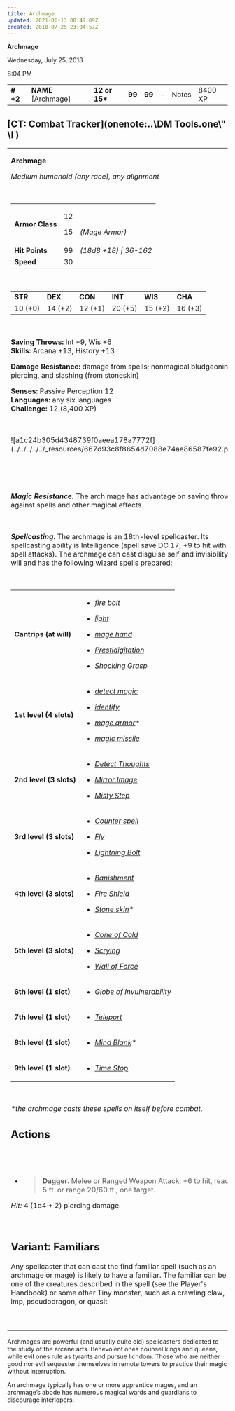 ```yaml
---
title: Archmage
updated: 2021-06-13 00:49:09Z
created: 2018-07-25 23:04:57Z
---
```


**Archmage**

Wednesday, July 25, 2018

8:04 PM

|           |                                                                                                                                                                                                                                                                                            |                |        |        |     |       |         |
|-----------|--------------------------------------------------------------------------------------------------------------------------------------------------------------------------------------------------------------------------------------------------------------------------------------------|----------------|--------|--------|-----|-------|---------|
| **\# +2** | **NAME** [Archmage] | **12 or 15\*** | **99** | **99** | \-  | Notes | 8400 XP |

## [CT: Combat Tracker](onenote:..\\DM Tools.one\\" \l )

<table><tbody><tr class="odd"><td><p><strong>Archmage</strong></p><p><em>Medium humanoid (any race), any alignment</em></p><p> </p><table><tbody><tr class="odd"><td><strong>Armor Class</strong></td><td><p>12</p><p>15</p></td><td><p> </p><p><em>(Mage Armor)</em></p></td></tr><tr class="even"><td><strong>Hit Points</strong></td><td>99</td><td><em>(18d8 +18) | 36-162</em></td></tr><tr class="odd"><td><strong>Speed</strong></td><td>30</td><td> </td></tr></tbody></table><p> </p><table><tbody><tr class="odd"><td><strong>STR</strong></td><td><strong>DEX</strong></td><td><strong>CON</strong></td><td><strong>INT</strong></td><td><strong>WIS</strong></td><td><strong>CHA</strong></td></tr><tr class="even"><td>10 (+0)</td><td>14 (+2)</td><td>12 (+1)</td><td>20 (+5)</td><td>15 (+2)</td><td>16 (+3)</td></tr></tbody></table><p> </p><p><strong>Saving Throws:</strong> lnt +9, Wis +6<br />
<strong>Skills:</strong> Arcana +13, History +13</p><p><strong>Damage Resistance:</strong> damage from spells; nonmagical bludgeoning, piercing, and slashing (from stoneskin)</p><p><strong>Senses:</strong> Passive Perception 12<br />
<strong>Languages:</strong> any six languages<br />
<strong>Challenge:</strong> 12 (8,400 XP)</p><p> </p><p>![a1c24b305d4348739f0aeea178a7772f](../../../../../_resources/667d93c8f8654d7088e74ae86587fe92.png)</p><p> </p><p> </p><p><em><strong>Magic Resistance.</strong></em> The arch mage has advantage on saving throws against spells and other magical effects.</p><p> </p><p><strong><em>Spellcasting</em>.</strong> The archmage is an 18th-level spellcaster. Its spellcasting ability is Intelligence (spell save DC 17, +9 to hit with spell attacks). The archmage can cast disguise self and invisibility at will and has the following wizard spells prepared:</p><p> </p><table><tbody><tr class="odd"><td><strong>Cantrips (at will)</strong></td><td><ul><li><p><a href="onenote:..\\Spellbook\\E-F.one#Fire Bolt&amp;section-id={9D76DF92-D437-4006-8BCF-40C1CDF7C609}&amp;page-id={DA6314BB-C930-4799-BE3F-D43343E8A0EE}&amp;end&amp;base-path=https://d.docs.live.net/8ef41446453a2105/Documents/Adventure Academy/SRD Reference"><em>fire bolt</em></a></p></li><li><p><a href="onenote:..\\Spellbook\\K-L.one#Light&amp;section-id={E6013151-7999-48AF-9788-BE421906DB3B}&amp;page-id={FFA4B616-A5FE-46DE-AFD5-FCF3E7E07718}&amp;end&amp;base-path=https://d.docs.live.net/8ef41446453a2105/Documents/Adventure Academy/SRD Reference"><em>light</em></a></p></li><li><p><a href="onenote:..\\Spellbook\\M-N.one#Mage Hand&amp;section-id={EEF38EE0-5EFC-4A47-9C2E-367214925D15}&amp;page-id={2770C840-4F90-4E7E-A66D-902FEDE0CA91}&amp;end&amp;base-path=https://d.docs.live.net/8ef41446453a2105/Documents/Adventure Academy/SRD Reference"><em>mage hand</em></a></p></li><li><p><a href="onenote:..\\Spellbook\\O-P.one#Prestidigitation&amp;section-id={DB04CEA8-E926-4D06-9A7A-CB0AD7D8E13F}&amp;page-id={1AC9A141-6A63-4146-A87D-213BD7004BDD}&amp;end&amp;base-path=https://d.docs.live.net/8ef41446453a2105/Documents/Adventure Academy/SRD Reference"><em>Prestidigitation</em></a></p></li><li><p><a href="onenote:..\\Spellbook\\S-T.one#Shocking Grasp&amp;section-id={F367AE4A-1175-4CCE-BA3F-A099683090F9}&amp;page-id={0D5E9009-477E-4E03-8C4F-2F431F93C8EC}&amp;end&amp;base-path=https://d.docs.live.net/8ef41446453a2105/Documents/Adventure Academy/SRD Reference"><em>Shocking Grasp</em></a></p></li></ul></td></tr><tr class="even"><td><strong>1st level (4 slots)</strong></td><td><ul><li><p><a href="onenote:..\\Spellbook\\C-D.one#Detect Magic&amp;section-id={007039C0-7592-4988-AFCF-88060A04A402}&amp;page-id={A8A17E25-07F4-432C-81DB-0CAEE71758D6}&amp;end&amp;base-path=https://d.docs.live.net/8ef41446453a2105/Documents/Adventure Academy/SRD Reference"><em>detect magic</em></a></p></li><li><p><a href="onenote:..\\Spellbook\\I-J.one#Identify&amp;section-id={881519A1-AA79-4980-93EA-9897CE839F1C}&amp;page-id={2F8F8DC6-1E7C-4962-B968-858EC6F780C6}&amp;end&amp;base-path=https://d.docs.live.net/8ef41446453a2105/Documents/Adventure Academy/SRD Reference"><em>identify</em></a></p></li><li><p><em><a href="onenote:..\\Spellbook\\M-N.one#Mage Armor&amp;section-id={EEF38EE0-5EFC-4A47-9C2E-367214925D15}&amp;page-id={75E48793-99A2-4D55-BD0E-7963C1FDFB06}&amp;end&amp;base-path=https://d.docs.live.net/8ef41446453a2105/Documents/Adventure Academy/SRD Reference">mage armor</a>*</em></p></li><li><p><a href="onenote:..\\Spellbook\\M-N.one#Magic Missile&amp;section-id={EEF38EE0-5EFC-4A47-9C2E-367214925D15}&amp;page-id={9A493788-0E15-43A0-8AF4-B7872002DD8A}&amp;end&amp;base-path=https://d.docs.live.net/8ef41446453a2105/Documents/Adventure Academy/SRD Reference"><em>magic missile</em></a></p></li></ul></td></tr><tr class="odd"><td><strong>2nd level (3 slots)</strong></td><td><ul><li><p><a href="onenote:..\\Spellbook\\C-D.one#Detect Thoughts&amp;section-id={007039C0-7592-4988-AFCF-88060A04A402}&amp;page-id={66F1E86B-018A-47A1-99DD-A326A53AB7EE}&amp;end&amp;base-path=https://d.docs.live.net/8ef41446453a2105/Documents/Adventure Academy/SRD Reference"><em>Detect Thoughts</em></a></p></li><li><p><a href="onenote:..\\Spellbook\\M-N.one#Mirror Image&amp;section-id={EEF38EE0-5EFC-4A47-9C2E-367214925D15}&amp;page-id={CF93B20F-49C7-4AC6-BA40-DDB6585743FF}&amp;end&amp;base-path=https://d.docs.live.net/8ef41446453a2105/Documents/Adventure Academy/SRD Reference"><em>Mirror Image</em></a></p></li><li><p><a href="onenote:..\\Spellbook\\M-N.one#Misty Step&amp;section-id={EEF38EE0-5EFC-4A47-9C2E-367214925D15}&amp;page-id={0FE75B54-CF92-41BA-80ED-066FA56BE961}&amp;end&amp;base-path=https://d.docs.live.net/8ef41446453a2105/Documents/Adventure Academy/SRD Reference"><em>Misty Step</em></a></p></li></ul></td></tr><tr class="even"><td><strong>3rd level (3 slots)</strong></td><td><ul><li><p><a href="onenote:..\\Spellbook\\C-D.one#Counter Spell&amp;section-id={007039C0-7592-4988-AFCF-88060A04A402}&amp;page-id={6870303E-1C11-4F30-AB6B-904F1F2C5544}&amp;end&amp;base-path=https://d.docs.live.net/8ef41446453a2105/Documents/Adventure Academy/SRD Reference"><em>Counter spell</em></a></p></li><li><p><a href="onenote:..\\Spellbook\\E-F.one#Fly&amp;section-id={9D76DF92-D437-4006-8BCF-40C1CDF7C609}&amp;page-id={438677D9-1DA2-403A-B0F2-15A92E88EF91}&amp;end&amp;base-path=https://d.docs.live.net/8ef41446453a2105/Documents/Adventure Academy/SRD Reference"><em>Fly</em></a></p></li><li><p><a href="onenote:..\\Spellbook\\K-L.one#Lightning Bolt&amp;section-id={E6013151-7999-48AF-9788-BE421906DB3B}&amp;page-id={B0D45D27-8436-434A-B01C-6950258A2351}&amp;end&amp;base-path=https://d.docs.live.net/8ef41446453a2105/Documents/Adventure Academy/SRD Reference"><em>Lightning Bolt</em></a></p></li></ul></td></tr><tr class="odd"><td>4<strong>th level (3 slots)</strong></td><td><ul><li><p><a href="onenote:..\\Spellbook\\A-B.one#Banishment&amp;section-id={B393F978-44B8-4CA5-94A0-35B9BD6E69FD}&amp;page-id={8988C6E9-9232-49D5-8391-690CE2148677}&amp;end&amp;base-path=https://d.docs.live.net/8ef41446453a2105/Documents/Adventure Academy/SRD Reference"><em>Banishment</em></a></p></li><li><p><a href="onenote:..\\Spellbook\\E-F.one#Fire Shield&amp;section-id={9D76DF92-D437-4006-8BCF-40C1CDF7C609}&amp;page-id={717784DF-0006-4FC2-A24B-5E2E6388D634}&amp;end&amp;base-path=https://d.docs.live.net/8ef41446453a2105/Documents/Adventure Academy/SRD Reference"><em>Fire Shield</em></a></p></li><li><p><em><a href="onenote:..\\Spellbook\\S-T.one#Stone Skin&amp;section-id={F367AE4A-1175-4CCE-BA3F-A099683090F9}&amp;page-id={18DCB5C8-1BF2-44E4-A23F-32D6BB3042EA}&amp;end&amp;base-path=https://d.docs.live.net/8ef41446453a2105/Documents/Adventure Academy/SRD Reference">Stone skin</a>*</em></p></li></ul></td></tr><tr class="even"><td><strong>5th level (3 slots)</strong></td><td><ul><li><p><a href="onenote:..\\Spellbook\\C-D.one#Cone of Cold&amp;section-id={007039C0-7592-4988-AFCF-88060A04A402}&amp;page-id={07456E45-617E-47D3-B1EF-8AC75FEA92B4}&amp;end&amp;base-path=https://d.docs.live.net/8ef41446453a2105/Documents/Adventure Academy/SRD Reference"><em>Cone of Cold</em></a></p></li><li><p><a href="onenote:..\\Spellbook\\S-T.one#Scrying&amp;section-id={F367AE4A-1175-4CCE-BA3F-A099683090F9}&amp;page-id={0BFBA80D-AB84-4E03-9517-ADA0F1FB4BB3}&amp;end&amp;base-path=https://d.docs.live.net/8ef41446453a2105/Documents/Adventure Academy/SRD Reference"><em>Scrying</em></a></p></li><li><p><a href="onenote:..\\Spellbook\\W-X.one#Wall of Force&amp;section-id={2A630E6F-666E-4AE1-A351-AB404397B524}&amp;page-id={2815404A-555F-4EA7-BA63-F8FD968325BB}&amp;end&amp;base-path=https://d.docs.live.net/8ef41446453a2105/Documents/Adventure Academy/SRD Reference"><em>Wall of Force</em></a></p></li></ul></td></tr><tr class="odd"><td><strong>6th level (1 slot)</strong></td><td><ul><li><p><a href="onenote:..\\Spellbook\\G-H.one#Globe of Invulnerability&amp;section-id={3A8266A7-F954-4B90-A376-DA6497C75ED3}&amp;page-id={D934DF51-8C5B-485D-9606-74217059CB3B}&amp;end&amp;base-path=https://d.docs.live.net/8ef41446453a2105/Documents/Adventure Academy/SRD Reference"><em>Globe of Invulnerability</em></a></p></li></ul></td></tr><tr class="even"><td><strong>7th level (1 slot)</strong></td><td><ul><li><p><a href="onenote:..\\Spellbook\\S-T.one#Teleport&amp;section-id={F367AE4A-1175-4CCE-BA3F-A099683090F9}&amp;page-id={44934DBF-4213-4C0F-881E-B2C41A7AED2D}&amp;end&amp;base-path=https://d.docs.live.net/8ef41446453a2105/Documents/Adventure Academy/SRD Reference"><em>Teleport</em></a></p></li></ul></td></tr><tr class="odd"><td><strong>8th level (1 slot)</strong></td><td><ul><li><p><em><a href="onenote:..\\Spellbook\\M-N.one#Mind Blank&amp;section-id={EEF38EE0-5EFC-4A47-9C2E-367214925D15}&amp;page-id={F1290758-62B5-4507-8A81-6B906B65F127}&amp;end&amp;base-path=https://d.docs.live.net/8ef41446453a2105/Documents/Adventure Academy/SRD Reference">Mind Blank</a>*</em></p></li></ul></td></tr><tr class="even"><td><strong>9th level (1 slot)</strong></td><td><ul><li><p><a href="onenote:..\\Spellbook\\S-T.one#Time Stop&amp;section-id={F367AE4A-1175-4CCE-BA3F-A099683090F9}&amp;page-id={04EF03FA-9F84-46BC-B777-4B8204E0DA3B}&amp;end&amp;base-path=https://d.docs.live.net/8ef41446453a2105/Documents/Adventure Academy/SRD Reference"><em>Time Stop</em></a></p></li></ul></td></tr></tbody></table><p> </p><p><em>*the archmage casts these spells on itself before combat.</em></p><h2 id="actions"><strong>Actions</strong></h2><h2 id="section"> </h2><ul><li><blockquote><p><strong>Dagger.</strong> Melee or Ranged Weapon Attack: +6 to hit, reach 5 ft. or range 20/60 ft., one target.</p></li></ul><p><em>Hit:</em> 4 (1d4 + 2) piercing damage. </blockquote></p>
<p> </p><h2 id="variant-familiars"><strong>Variant: Familiars</strong></h2><p>Any spellcaster that can cast the find familiar spell (such as an archmage or mage) is likely to have a familiar. The familiar can be one of the creatures described in the spell (see the Player's Handbook) or some other Tiny monster, such as a crawling claw, imp, pseudodragon, or quasit</p><p> </p></td></tr></tbody></table>

Archmages are powerful (and usually quite old) spellcasters dedicated to the study of the arcane arts. Benevolent ones counsel kings and queens, while evil ones rule as tyrants and pursue lichdom. Those who are neither good nor evil sequester themselves in remote towers to practice their magic without interruption.


An archmage typically has one or more apprentice mages, and an archmage’s abode has numerous magical wards and guardians to discourage interlopers.